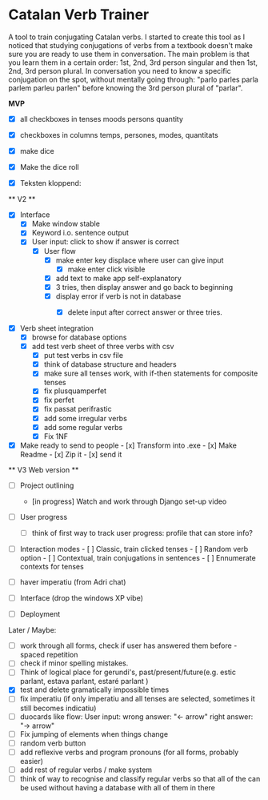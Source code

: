 # Catalan Verb Trainer
A tool to train conjugating Catalan verbs.
I started to create this tool as I noticed that studying conjugations of verbs from a textbook doesn't make sure you are ready to use them in conversation.
The main problem is that you learn them in a certain order: 1st, 2nd, 3rd person singular and then 1st, 2nd, 3rd person plural.
In conversation you need to know a specific conjugation on the spot, without mentally going through: "parlo parles parla parlem parleu parlen" before knowing the 3rd person plural of "parlar".


**MVP**
- [x] all checkboxes in
	tenses
	moods
	persons
	quantity
	
 - [x] checkboxes in columns
	 temps, persones, modes, quantitats
 - [x] make dice

 - [x]  Make the dice roll

 - [x] Teksten kloppend: 

** V2 **
- [x] Interface
	- [x] 	Make window stable
	- [x] 	Keyword i.o. sentence output
 	- [x] 	User input: click to show if answer is correct
        - [x]   User flow
        	- [x] make enter key displace where user can give input
                - [x] make enter click visible
        	- [x] add text to make app self-explanatory
     		- [x] 3 tries, then display answer and go back to beginning
         	- [x] display error if verb is not in database
                - [x] delete input after correct answer or three tries.


- [x] Verb sheet integration
	- [x] browse for database options
 	- [x] add test verb sheet of three verbs with csv
        - [x] put test verbs in csv file
        - [x] think of database structure and headers
        - [x] make sure all tenses work, with if-then statements for composite tenses
        - [x] fix plusquamperfet
        - [x] fix perfet
        - [x] fix passat perifrastic
        - [x] add some irregular verbs
        - [x] add some regular verbs
        - [x] Fix 1NF

- [x] Make ready to send to people
        - [x] Transform into .exe
        - [x] Make Readme
        - [x] Zip it
        - [x] send it

** V3 Web version ** 

- [ ] Project outlining
 	- [in progress] Watch and work through Django set-up video


- [ ] User progress
	- [ ] think of first way to track user progress: profile that can store info?

 - [ ] Interaction modes
		- [ ] Classic, train clicked tenses
			- [ ] Random verb option
		- [ ] Contextual, train conjugations in sentences
			- [ ] Ennumerate contexts for tenses
 			

- [ ] haver imperatiu (from Adri chat)

- [ ] Interface (drop the windows XP vibe)

- [ ] Deployment





Later / Maybe:

- [ ] work through all forms, check if user has answered them before - spaced repetition
- [ ] check if minor spelling mistakes.
- [ ] Think of logical place for gerundi's, past/present/future(e.g. estic parlant, estava parlant, estaré parlant )
- [x] test and delete gramatically impossible times
- [ ] fix imperatiu (if only imperatiu and all tenses are selected, sometimes it still becomes indicatiu)
- [ ] duocards like flow: User input: wrong answer: "<- arrow" right answer: "-> arrow"
- [ ] Fix jumping of elements when things change
- [ ] random verb button
- [ ] add reflexive verbs and program pronouns (for all forms, probably easier)
- [ ] add rest of regular verbs / make system
- [ ] think of way to recognise and classify regular verbs so that all of the can be used without having a database with all of them in there
